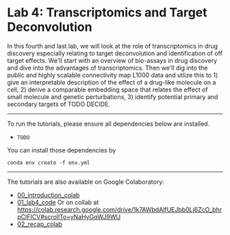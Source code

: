 # Lab 4: Transcriptomics and Target Deconvolution 

In this fourth and last lab, we will look at the role of transcriptomics in drug discovery
especially relating to target deconvolution and identification of off target effects. 
We'll start with an overview of bio-assays in drug discovery and dive into the advantages
of transcriptomics. Then we'll dig into the public and highly scalable connectivity map L1000
data and utlize this to 1) give an interpretable description of the effect of a drug-like
molecule on a cell, 2) derive a comparable embedding space that relates the effect of small molecule
and genetic perturbations, 3) identify potential primary and secondary targets of  TODO DECIDE.

---
To run the tutorials, please ensure all dependencies below are installed. 
- `TODO`

You can install those dependencies by 
```shell
conda env create -f env.yml
```

---

The tutorials are also available on Google Colaboratory:

- [00_introduction_colab]()
- [01_lab4_code]()
Or on collab at https://colab.research.google.com/drive/1k7AWbdAlfUEJbb0Lj6ZcO_bhrpClFICV#scrollTo=yNaHyGqWJ9WU
- [02_recap_colab]()


